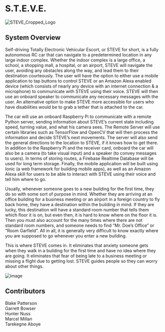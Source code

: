 # S.T.E.V.E.

![STEVE_Cropped_Logo](https://user-images.githubusercontent.com/56208195/141854169-afe79893-a3eb-4e2d-a4e4-c11ea588ea07.png)

## System Overview

Self-driving Totally Electronic Vehicular Escort, or STEVE for short, is a fully autonomous RC car that can navigate to a predetermined location in any large indoor complex. Whether the indoor complex is a large office, a school, a shopping mall, a hospital, or an airport, STEVE will navigate the user, avoiding any obstacles along the way, and lead them to their destination courteously. The user will have the option to either use a mobile application to tap buttons to control STEVE or an Amazon Alexa enabled device (which consists of nearly any device with an internet connection & a microphone) to communicate with STEVE using their voice. STEVE will then use an onboard speaker to communicate any necessary messages with the user. An alternative option to make STEVE more accessible for users who have disabilities would be to grab a tether that is attached to the car.

The car will use an onboard Raspberry Pi to communicate with a remote Python server, sending information about STEVE’s current state including speed, turning value, and what his camera sees. The Remote Server will use certain libraries such as TensorFlow and OpenCV that will then process the information and decide STEVE’s next movements. The server will also send the general directions to the location to STEVE, if it knows how to get there. In addition to the Raspberry Pi and the receiver card, onboard the car will also be a camera (to take visual input) and a speaker (to convey messages to users). In terms of storing routes, a Firebase Realtime Database will be used for long term storage. Finally, the mobile application will be built using Ionic (a web framework for building mobile apps), as well as an Amazon Alexa skill for users to be able to interact with STEVE using their voice and tell him where to go.

Usually, whenever someone goes to a new building for the first time, they do so with some sort of purpose in mind. Whether they are arriving at an office building for a business meeting or an airport in a foreign country to fly back home, they have a destination within the building in mind. If they are lucky, this destination will have a standard room number that tells them which floor it is on, but even then, it is hard to know where on the floor it is. Then you must also account for the many times where there are not standard room numbers, and someone needs to find “Mr. Doe’s Office” or “Room Garfield”. All in all, it is generally very difficult to know exactly where you are supposed to go whenever you enter a new building. 

This is where STEVE comes in. It eliminates that anxiety someone gets when they walk in a building for the first time and have no idea where they are going. It eliminates that fear of being late to a business meeting or missing a flight due to getting lost. STEVE guides people so they can worry about other things. 

![image](https://user-images.githubusercontent.com/56208195/141853765-397b55b2-7cfd-4757-a3aa-ad9c363dab8a.png)

## Contributors

Blake Patterson <br>
Garrett Bowser <br>
Hunter Nuss <br>
Marcel Millan <br>
Tarekegne Aboye <br>

